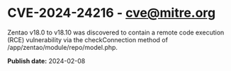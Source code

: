 # CVE-2024-24216 - cve@mitre.org

Zentao v18.0 to v18.10 was discovered to contain a remote code execution (RCE) vulnerability via the checkConnection method of /app/zentao/module/repo/model.php.

**Publish date:** 2024-02-08
